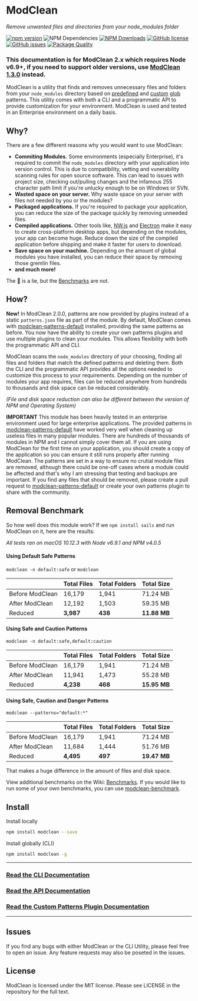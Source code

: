 # ModClean
*Remove unwanted files and directories from your node_modules folder*

[![npm version](https://img.shields.io/npm/v/modclean.svg)](https://www.npmjs.com/package/modclean) ![NPM Dependencies](https://david-dm.org/ModClean/modclean.svg) [![NPM Downloads](https://img.shields.io/npm/dm/modclean.svg)](https://www.npmjs.com/package/modclean) [![GitHub license](https://img.shields.io/badge/license-MIT-blue.svg)](https://raw.githubusercontent.com/ModClean/modclean/master/LICENSE) [![GitHub issues](https://img.shields.io/github/issues/ModClean/modclean.svg)](https://github.com/ModClean/modclean/issues) [![Package Quality](http://npm.packagequality.com/shield/modclean.svg)](http://packagequality.com/#?package=modclean)

### This documentation is for ModClean 2.x which requires Node v6.9+, if you need to support older versions, use [ModClean 1.3.0](https://github.com/ModClean/modclean/tree/1.x) instead.

ModClean is a utility that finds and removes unnecessary files and folders from your `node_modules` directory based on [predefined](https://github.com/ModClean/modclean-patterns-default) and [custom](https://github.com/ModClean/modclean/wiki/Custom-Pattern-Plugins) [glob](https://github.com/isaacs/node-glob) patterns. This utility comes with both a CLI and a programmatic API to provide customization for your environment. ModClean is used and tested in an Enterprise environment on a daily basis.

## Why?
There are a few different reasons why you would want to use ModClean:

* **Commiting Modules.** Some environments (especially Enterprise), it's required to commit the `node_modules` directory with your application into version control. This is due to compatibility, vetting and vunerability scanning rules for open source software. This can lead to issues with project size, checking out/pulling changes and the infamous 255 character path limit if you're unlucky enough to be on Windows or SVN.
* **Wasted space on your server.** Why waste space on your server with files not needed by you or the modules?
* **Packaged applications.** If you're required to package your application, you can reduce the size of the package quickly by removing unneeded files.
* **Compiled applications.** Other tools like, [NW.js](https://nwjs.io/) and [Electron](http://electron.atom.io/) make it easy to create cross-platform desktop apps, but depending on the modules, your app can become huge. Reduce down the size of the compiled application before shipping and make it faster for users to download.
* **Save space on your machine.** Depending on the amount of global modules you have installed, you can reduce their space by removing those gremlin files.
* **and much more!**

The :cake: is a lie, but the [Benchmarks](https://github.com/ModClean/modclean/wiki/Benchmarks) are not.

## How?
**New!** In ModClean 2.0.0, patterns are now provided by plugins instead of a static `patterns.json` file as part of the module. By default, ModClean comes with [modclean-patterns-default](https://github.com/ModClean/modclean-patterns-default) installed, providing the same patterns as before. You now have the ability to create your own patterns plugins and use multiple plugins to clean your modules. This allows flexibility with both the programmatic API and CLI.

ModClean scans the `node_modules` directory of your choosing, finding all files and folders that match the defined patterns and deleting them. Both the CLI and the programmatic API provides all the options needed to customize this process to your requirements. Depending on the number of modules your app requires, files can be reduced anywhere from hundreds to thousands and disk space can be reduced considerably.

_(File and disk space reduction can also be different between the version of NPM and Operating System)_

**IMPORTANT**
This module has been heavily tested in an enterprise environment used for large enterprise applications. The provided patterns in [modclean-patterns-default](https://github.com/ModClean/modclean-patterns-default) have worked very well when cleaning up useless files in many popular modules. There are hundreds of thousands of modules in NPM and I cannot simply cover them all. If you are using ModClean for the first time on your application, you should create a copy of the application so you can ensure it still runs properly after running ModClean. The patterns are set in a way to ensure no crutial module files are removed, although there could be one-off cases where a module could be affected and that's why I am stressing that testing and backups are important. If you find any files that should be removed, please create a pull request to [modclean-patterns-default](https://github.com/ModClean/modclean-patterns-default) or create your own patterns plugin to share with the community.

## Removal Benchmark
So how well does this module work? If we `npm install sails` and run ModClean on it, here are the results:

_All tests ran on macOS 10.12.3 with Node v6.9.1 and NPM v4.0.5_

#### Using Default Safe Patterns
`modclean -n default:safe` or `modclean`

|                 | Total Files | Total Folders | Total Size   |
| --------------- | ----------- | ------------- | ------------ |
| Before ModClean | 16,179      | 1,941         | 71.24 MB     |
| After ModClean  | 12,192      | 1,503         | 59.35 MB     |
| Reduced         | **3,987**   | **438**       | **11.88 MB** |

#### Using Safe and Caution Patterns
`modclean -n default:safe,default:caution`

|                 | Total Files | Total Folders | Total Size   |
| --------------- | ----------- | ------------- | ------------ |
| Before ModClean | 16,179      | 1,941         | 71.24 MB     |
| After ModClean  | 11,941      | 1,473         | 55.28 MB     |
| Reduced         | **4,238**   | **468**       | **15.95 MB** |

#### Using Safe, Caution and Danger Patterns
`modclean --patterns="default:*"`

|                 | Total Files | Total Folders | Total Size   |
| --------------- | ----------- | ------------- | ------------ |
| Before ModClean | 16,179      | 1,941         | 71.24 MB     |
| After ModClean  | 11,684      | 1,444         | 51.76 MB     |
| Reduced         | **4,495**   | **497**       | **19.47 MB** |

That makes a huge difference in the amount of files and disk space.

View additional benchmarks on the Wiki: [Benchmarks](https://github.com/ModClean/modclean/wiki/Benchmarks). If you would like to run some of your own benchmarks, you can use [modclean-benchmark](https://github.com/ModClean/modclean-benchmark).

## Install

Install locally

```bash
npm install modclean --save
```

Install globally (CLI)

```bash
npm install modclean -g
```


---

### [Read the CLI Documentation](https://github.com/ModClean/modclean/wiki/CLI)

### [Read the API Documentation](https://github.com/ModClean/modclean/wiki/API)

### [Read the Custom Patterns Plugin Documentation](https://github.com/ModClean/modclean/wiki/Custom-Pattern-Plugins)

---

## Issues
If you find any bugs with either ModClean or the CLI Utility, please feel free to open an issue. Any feature requests may also be poseted in the issues.

## License
ModClean is licensed under the MIT license. Please see LICENSE in the repository for the full text.
